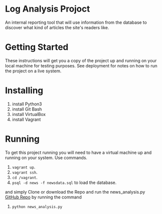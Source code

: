 # Log Analysis Projoct

An internal reporting tool that will use information from the database to discover what kind of articles the site's readers like.

# Getting Started

These instructions will get you a copy of the project up and running on your local machine for testing purposes. See deployment for notes on how to run the project on a live system.

# Installing

1.  install Python3
2.  install Git Bash
3.  install VirtualBox
4.  install Vagrant

# Running

To get this project running you will need to have a virtual machine up and running on your system.
Use commands.
1. `vagrant up`.
2. `vagrant ssh`.
3. `cd /vagrant`.
4. `psql -d news -f newsdata.sql` to load the database.

and simply Clone or download the Repo and run the news_analysis.py
[GitHub Repo](https://github.com/FatmaMagdy/Log-Analysis-Projoct.git)
by running the command
1. `python news_analysis.py`
